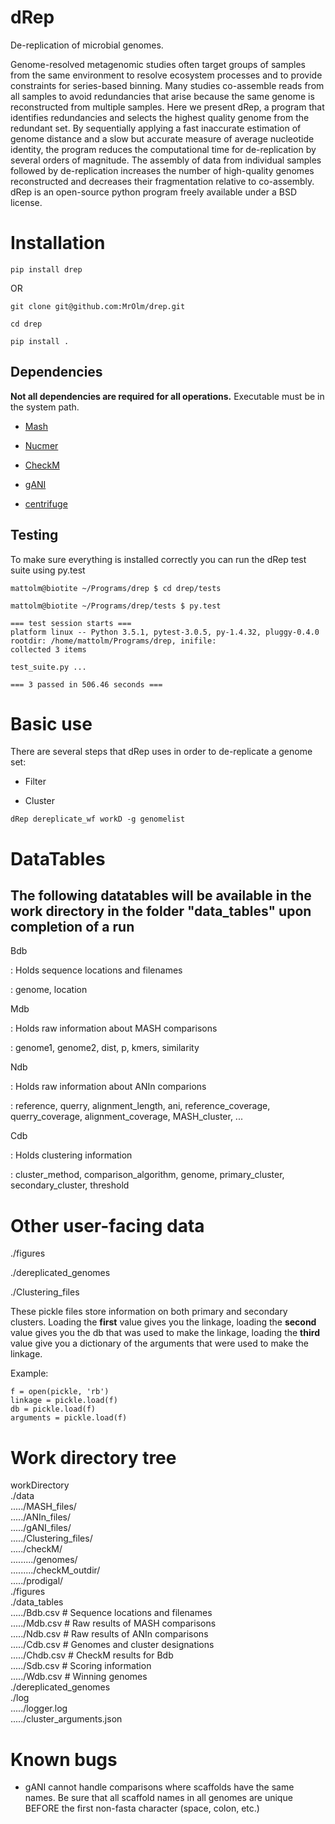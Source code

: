 # dRep
De-replication of microbial genomes.

Genome-resolved metagenomic studies often target groups of samples from the same environment to resolve ecosystem processes and to provide constraints for series-based binning. Many studies co-assemble reads from all samples to avoid redundancies that arise because the same genome is reconstructed from multiple samples. Here we present dRep, a program that identifies redundancies and selects the highest quality genome from the redundant set. By sequentially applying a fast inaccurate estimation of genome distance and a slow but accurate measure of average nucleotide identity, the program reduces the computational time for de-replication by several orders of magnitude. The assembly of data from individual samples followed by de-replication increases the number of high-quality genomes reconstructed and decreases their fragmentation relative to co-assembly. dRep is an open-source python program freely available under a BSD license.


# Installation

```
pip install drep
```

OR

```
git clone git@github.com:MrOlm/drep.git

cd drep

pip install .
```

## Dependencies

**Not all dependencies are required for all operations.** Executable must be in the
system path.

- [Mash](https://genomebiology.biomedcentral.com/articles/10.1186/s13059-016-0997-x)

- [Nucmer](http://mummer.sourceforge.net/)

- [CheckM](http://ecogenomics.github.io/CheckM/)

- [gANI](https://ani.jgi-psf.org/html/download.php?)

- [centrifuge](https://omictools.com/centrifuge-tool)

## Testing

To make sure everything is installed correctly you can run the dRep test suite using py.test

```
mattolm@biotite ~/Programs/drep $ cd drep/tests

mattolm@biotite ~/Programs/drep/tests $ py.test

=== test session starts ===
platform linux -- Python 3.5.1, pytest-3.0.5, py-1.4.32, pluggy-0.4.0
rootdir: /home/mattolm/Programs/drep, inifile:
collected 3 items

test_suite.py ...

=== 3 passed in 506.46 seconds ===

```

# Basic use

There are several steps that dRep uses in order to de-replicate a genome set:

* Filter

* Cluster

```
dRep dereplicate_wf workD -g genomelist
```

# DataTables

## The following datatables will be available in the work directory in the folder "data_tables" upon completion of a run

Bdb

:   Holds sequence locations and filenames

:   genome, location

Mdb

:   Holds raw information about MASH comparisons

:   genome1, genome2, dist, p, kmers, similarity

Ndb

:   Holds raw information about ANIn comparions

:   reference, querry, alignment_length, ani, reference_coverage, querry_coverage, alignment_coverage, MASH_cluster, ...

Cdb

:   Holds clustering information

:   cluster_method, comparison_algorithm, genome, primary_cluster, secondary_cluster, threshold

# Other user-facing data

./figures

./dereplicated_genomes

./Clustering_files

These pickle files store information on both primary and secondary clusters.
Loading the **first** value gives you the linkage, loading the **second** value gives you the db that was used to make the linkage, loading the **third** value give you a dictionary of the arguments that were used to make the linkage.

Example:  
```
f = open(pickle, 'rb')
linkage = pickle.load(f)
db = pickle.load(f)
arguments = pickle.load(f)
```

# Work directory tree

workDirectory  
./data  
...../MASH_files/  
...../ANIn_files/  
...../gANI_files/  
...../Clustering_files/  
...../checkM/  
........./genomes/  
........./checkM_outdir/  
...../prodigal/  
./figures  
./data_tables  
...../Bdb.csv  # Sequence locations and filenames  
...../Mdb.csv  # Raw results of MASH comparisons  
...../Ndb.csv  # Raw results of ANIn comparisons  
...../Cdb.csv  # Genomes and cluster designations  
...../Chdb.csv # CheckM results for Bdb  
...../Sdb.csv  # Scoring information  
...../Wdb.csv  # Winning genomes  
./dereplicated_genomes  
./log  
...../logger.log  
...../cluster_arguments.json  

# Known bugs

* gANI cannot handle comparisons where scaffolds have the same names. Be sure that
all scaffold names in all genomes are unique BEFORE the first non-fasta character
(space, colon, etc.)

